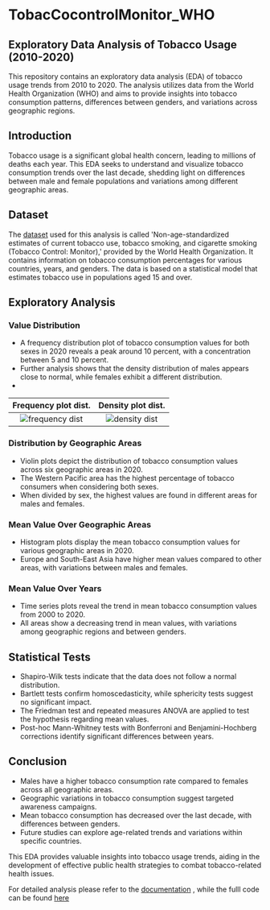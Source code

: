 # TobacCocontrolMonitor_WHO
Exploratory Data Analysis of Tobacco Usage (2010-2020)
------------------------------------------------------
This repository contains an exploratory data analysis (EDA) of tobacco usage trends from 2010 to 2020. The analysis utilizes data from the World Health Organization (WHO) and aims to provide insights into tobacco consumption patterns, differences between genders, and variations across geographic regions.

## Introduction

Tobacco usage is a significant global health concern, leading to millions of deaths each year. This EDA seeks to understand and visualize tobacco consumption trends over the last decade, shedding light on differences between male and female populations and variations among different geographic areas.

## Dataset

The [dataset](https://www.who.int/data/gho/data/indicators/indicator-details/GHO/gho-tobacco-control-monitor-current-tobaccouse-tobaccosmoking-cigarrettesmoking-nonagestd-tobnonagestdcurr) used for this analysis is called 'Non-age-standardized estimates of current tobacco use, tobacco smoking, and cigarette smoking (Tobacco Control: Monitor),' provided by the World Health Organization. It contains information on tobacco consumption percentages for various countries, years, and genders. The data is based on a statistical model that estimates tobacco use in populations aged 15 and over.

## Exploratory Analysis

### Value Distribution

- A frequency distribution plot of tobacco consumption values for both sexes in 2020 reveals a peak around 10 percent, with a concentration between 5 and 10 percent.
- Further analysis shows that the density distribution of males appears close to normal, while females exhibit a different distribution.
- 
| Frequency plot dist.               | Density plot dist.               |
:-------------------------:|:-------------------------:
![frequency dist](https://github.com/Arcaici/TobaccoControlMonitor_WHO/tree/main/figures/figure1.png)  |  ![density dist](https://github.com/Arcaici/TobaccoControlMonitor_WHO/tree/main/figures/figure2.png)

### Distribution by Geographic Areas

- Violin plots depict the distribution of tobacco consumption values across six geographic areas in 2020.
- The Western Pacific area has the highest percentage of tobacco consumers when considering both sexes.
- When divided by sex, the highest values are found in different areas for males and females.

### Mean Value Over Geographic Areas

- Histogram plots display the mean tobacco consumption values for various geographic areas in 2020.
- Europe and South-East Asia have higher mean values compared to other areas, with variations between males and females.

### Mean Value Over Years

- Time series plots reveal the trend in mean tobacco consumption values from 2000 to 2020.
- All areas show a decreasing trend in mean values, with variations among geographic regions and between genders.

## Statistical Tests

- Shapiro-Wilk tests indicate that the data does not follow a normal distribution.
- Bartlett tests confirm homoscedasticity, while sphericity tests suggest no significant impact.
- The Friedman test and repeated measures ANOVA are applied to test the hypothesis regarding mean values.
- Post-hoc Mann-Whitney tests with Bonferroni and Benjamini-Hochberg corrections identify significant differences between years.

## Conclusion

- Males have a higher tobacco consumption rate compared to females across all geographic areas.
- Geographic variations in tobacco consumption suggest targeted awareness campaigns.
- Mean tobacco consumption has decreased over the last decade, with differences between genders.
- Future studies can explore age-related trends and variations within specific countries.

This EDA provides valuable insights into tobacco usage trends, aiding in the development of effective public health strategies to combat tobacco-related health issues.

For detailed analysis please refer to the [documentation](https://github.com/Arcaici/TobaccoControlMonitor_WHO/blob/main/documentation/Tobacco_Usage_WHO_article.pdf) , while the fulll code can be found [here](https://github.com/Arcaici/TobaccoControlMonitor_WHO/blob/main/tobacco_eda.R)

